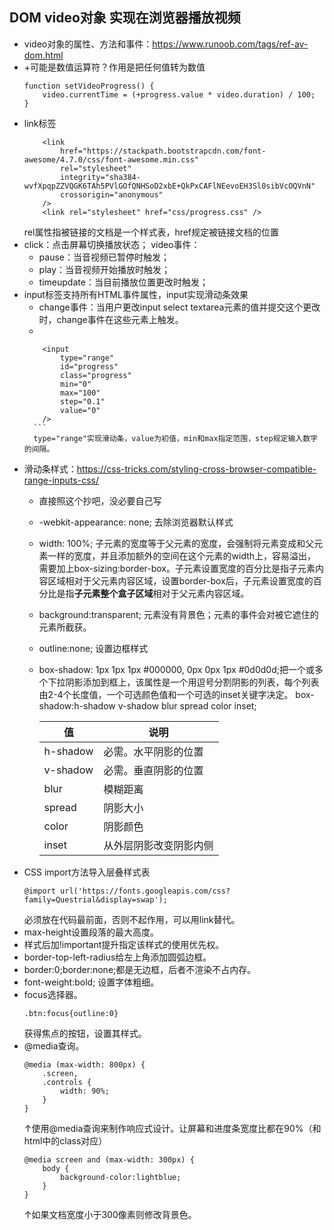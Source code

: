 DOM video对象 实现在浏览器播放视频
---
- video对象的属性、方法和事件：https://www.runoob.com/tags/ref-av-dom.html
- +可能是数值运算符？作用是把任何值转为数值
    ```
    function setVideoProgress() {
        video.currentTime = (+progress.value * video.duration) / 100;
    }
    ```
- link标签
    ```
        <link
            href="https://stackpath.bootstrapcdn.com/font-awesome/4.7.0/css/font-awesome.min.css"
            rel="stylesheet"
            integrity="sha384-wvfXpqpZZVQGK6TAh5PVlGOfQNHSoD2xbE+QkPxCAFlNEevoEH3Sl0sibVcOQVnN"
            crossorigin="anonymous"
        />
        <link rel="stylesheet" href="css/progress.css" />
    ```
    rel属性指被链接的文档是一个样式表，href规定被链接文档的位置
- click：点击屏幕切换播放状态；
video事件：
    - pause：当音视频已暂停时触发；
    - play：当音视频开始播放时触发；
    - timeupdate：当目前播放位置更改时触发；
- input标签支持所有HTML事件属性，input实现滑动条效果
    - change事件：当用户更改input select textarea元素的值并提交这个更改时，change事件在这些元素上触发。
    - 
    ```
        <input
            type="range"
            id="progress"
            class="progress"
            min="0"
            max="100"
            step="0.1"
            value="0"
        />
      ```
      type="range"实现滑动条，value为初值，min和max指定范围，step规定输入数字的间隔。
- 滑动条样式：https://css-tricks.com/styling-cross-browser-compatible-range-inputs-css/
    - 直接照这个抄吧，没必要自己写
    - -webkit-appearance: none; 去除浏览器默认样式
    - width: 100%; 子元素的宽度等于父元素的宽度，会强制将元素变成和父元素一样的宽度，并且添加额外的空间在这个元素的width上，容易溢出，需要加上box-sizing:border-box。子元素设置宽度的百分比是指子元素内容区域相对于父元素内容区域，设置border-box后，子元素设置宽度的百分比是指**子元素整个盒子区域**相对于父元素内容区域。
    - background:transparent; 元素没有背景色；元素的事件会对被它遮住的元素所截获。
    - outline:none; 设置边框样式
    - box-shadow: 1px 1px 1px #000000, 0px 0px 1px #0d0d0d;把一个或多个下拉阴影添加到框上，该属性是一个用逗号分割阴影的列表，每个列表由2-4个长度值，一个可选颜色值和一个可选的inset关键字决定。
    box-shadow:h-shadow v-shadow blur spread color inset;

        |  值   | 说明  |
        |  ----  | ----  |
        | h-shadow  | 必需。水平阴影的位置 |
        | v-shadow  | 必需。垂直阴影的位置 |
        | blur  | 模糊距离 |
        | spread  | 阴影大小 |
        | color| 阴影颜色|
        | inset| 从外层阴影改变阴影内侧|
- CSS import方法导入层叠样式表
    ```
    @import url('https://fonts.googleapis.com/css?family=Questrial&display=swap');
    ```
    必须放在代码最前面，否则不起作用，可以用link替代。
- max-height设置段落的最大高度。
- 样式后加!important提升指定该样式的使用优先权。
- border-top-left-radius给左上角添加圆弧边框。
- border:0;border:none;都是无边框，后者不渲染不占内存。
- font-weight:bold; 设置字体粗细。
- focus选择器。 
    ```
    .btn:focus{outline:0}
    ```
    获得焦点的按钮，设置其样式。
- @media查询。
    ```
    @media (max-width: 800px) {
        .screen,
        .controls {
            width: 90%;
        }
    }
    ```
    ↑使用@media查询来制作响应式设计。让屏幕和进度条宽度比都在90%（和html中的class对应）
    ```
    @media screen and (max-width: 300px) {
        body {
            background-color:lightblue;
        }
    }
    ```
    ↑如果文档宽度小于300像素则修改背景色。